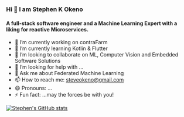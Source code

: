 ### Hi 👋 I am Stephen K Okeno

#### A full-stack software engineer and a Machine Learning Expert with a liking for reactive Microservices.

- 🔭 I’m currently working on contraFarm
- 🌱 I’m currently learning Kotlin & Flutter
- 👯 I’m looking to collaborate on ML, Computer Vision and Embedded Software Solutions
- 🤔 I’m looking for help with ...
- 💬 Ask me about Federated Machine Learning
- 📫 How to reach me: steveokeno@gmail.com
- 😄 Pronouns: ...
- ⚡ Fun fact: ...may the forces be with you!

[![Stephen's GitHub stats](https://github-readme-stats.vercel.app/api?username=sokeno)](https://github.com/sokeno/github-readme-stats)

